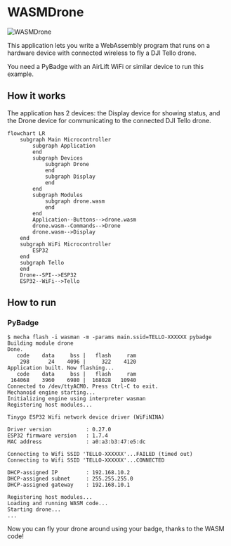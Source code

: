 # WASMDrone

![WASMDrone](../images/wasmdrone-pybadge-tello.jpg)

This application lets you write a WebAssembly program that runs on a hardware device with connected wireless to fly a DJI Tello drone.

You need a PyBadge with an AirLift WiFi or similar device to run this example.

## How it works

The application has 2 devices: the Display device for showing status, and the Drone device for communicating to the connected DJI Tello drone.

```mermaid
flowchart LR
    subgraph Main Microcontroller
        subgraph Application
        end
        subgraph Devices
            subgraph Drone
            end
            subgraph Display
            end
        end
        subgraph Modules
            subgraph drone.wasm
            end
        end
        Application--Buttons-->drone.wasm
        drone.wasm--Commands-->Drone
        drone.wasm-->Display
    end
    subgraph WiFi Microcontroller
        ESP32
    end
    subgraph Tello
    end
    Drone--SPI-->ESP32
    ESP32--WiFi-->Tello
```

## How to run

### PyBadge

```
$ mecha flash -i wasman -m -params main.ssid=TELLO-XXXXXX pybadge
Building module drone
Done.
   code    data     bss |   flash     ram
    298      24    4096 |     322    4120
Application built. Now flashing...
   code    data     bss |   flash     ram
 164068    3960    6980 |  168028   10940
Connected to /dev/ttyACM0. Press Ctrl-C to exit.
Mechanoid engine starting...
Initializing engine using interpreter wasman
Registering host modules...

Tinygo ESP32 Wifi network device driver (WiFiNINA)

Driver version           : 0.27.0
ESP32 firmware version   : 1.7.4
MAC address              : a0:a3:b3:47:e5:dc

Connecting to Wifi SSID 'TELLO-XXXXXX'...FAILED (timed out)
Connecting to Wifi SSID 'TELLO-XXXXXX'...CONNECTED

DHCP-assigned IP         : 192.168.10.2
DHCP-assigned subnet     : 255.255.255.0
DHCP-assigned gateway    : 192.168.10.1

Registering host modules...
Loading and running WASM code...
Starting drone...
...
```

Now you can fly your drone around using your badge, thanks to the WASM code!
